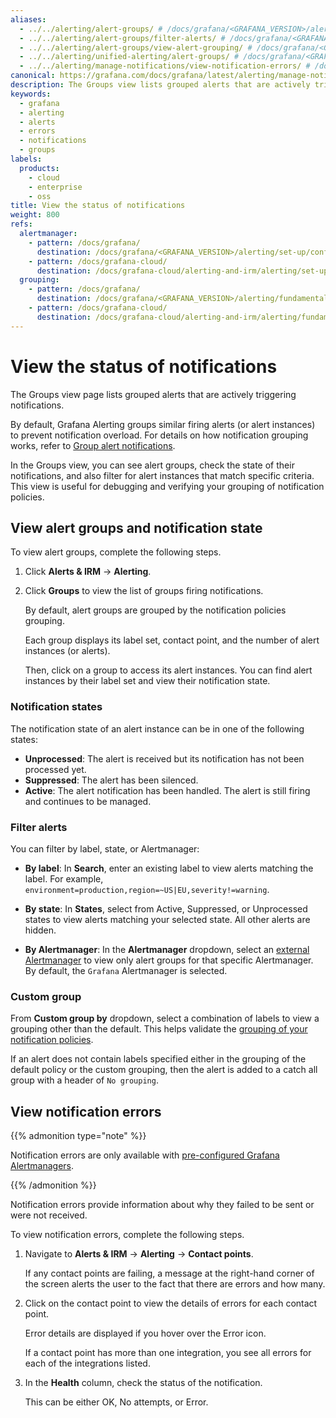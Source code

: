 ```yaml
---
aliases:
  - ../../alerting/alert-groups/ # /docs/grafana/<GRAFANA_VERSION>/alerting/alert-groups/
  - ../../alerting/alert-groups/filter-alerts/ # /docs/grafana/<GRAFANA_VERSION>/alerting/alert-groups/filter-alerts/
  - ../../alerting/alert-groups/view-alert-grouping/ # /docs/grafana/<GRAFANA_VERSION>/alerting/alert-groups/view-alert-grouping/
  - ../../alerting/unified-alerting/alert-groups/ # /docs/grafana/<GRAFANA_VERSION>/alerting/unified-alerting/alert-groups/
  - ../../alerting/manage-notifications/view-notification-errors/ # /docs/grafana/<GRAFANA_VERSION>/alerting/manage-notifications/view-notification-errors/
canonical: https://grafana.com/docs/grafana/latest/alerting/manage-notifications/view-alert-groups/
description: The Groups view lists grouped alerts that are actively triggering notifications.
keywords:
  - grafana
  - alerting
  - alerts
  - errors
  - notifications
  - groups
labels:
  products:
    - cloud
    - enterprise
    - oss
title: View the status of notifications
weight: 800
refs:
  alertmanager:
    - pattern: /docs/grafana/
      destination: /docs/grafana/<GRAFANA_VERSION>/alerting/set-up/configure-alertmanager/
    - pattern: /docs/grafana-cloud/
      destination: /docs/grafana-cloud/alerting-and-irm/alerting/set-up/configure-alertmanager/
  grouping:
    - pattern: /docs/grafana/
      destination: /docs/grafana/<GRAFANA_VERSION>/alerting/fundamentals/notifications/group-alert-notifications/
    - pattern: /docs/grafana-cloud/
      destination: /docs/grafana-cloud/alerting-and-irm/alerting/fundamentals/notifications/group-alert-notifications/
---
```


# View the status of notifications

The Groups view page lists grouped alerts that are actively triggering notifications.

By default, Grafana Alerting groups similar firing alerts (or alert instances) to prevent notification overload. For details on how notification grouping works, refer to [Group alert notifications](ref:grouping).

In the Groups view, you can see alert groups, check the state of their notifications, and also filter for alert instances that match specific criteria. This view is useful for debugging and verifying your grouping of notification policies.

## View alert groups and notification state

To view alert groups, complete the following steps.

1. Click **Alerts & IRM** -> **Alerting**.
1. Click **Groups** to view the list of groups firing notifications.

   By default, alert groups are grouped by the notification policies grouping.

   Each group displays its label set, contact point, and the number of alert instances (or alerts).

   Then, click on a group to access its alert instances. You can find alert instances by their label set and view their notification state.

### Notification states

The notification state of an alert instance can be in one of the following states:

- **Unprocessed**: The alert is received but its notification has not been processed yet.
- **Suppressed**: The alert has been silenced.
- **Active**: The alert notification has been handled. The alert is still firing and continues to be managed.

### Filter alerts

You can filter by label, state, or Alertmanager:

- **By label**: In **Search**, enter an existing label to view alerts matching the label. For example, `environment=production,region=~US|EU,severity!=warning`.

- **By state**: In **States**, select from Active, Suppressed, or Unprocessed states to view alerts matching your selected state. All other alerts are hidden.

- **By Alertmanager**: In the **Alertmanager** dropdown, select an [external Alertmanager](ref:alertmanager) to view only alert groups for that specific Alertmanager. By default, the `Grafana` Alertmanager is selected.

### Custom group

From **Custom group by** dropdown, select a combination of labels to view a grouping other than the default. This helps validate the [grouping of your notification policies](ref:grouping).

If an alert does not contain labels specified either in the grouping of the default policy or the custom grouping, then the alert is added to a catch all group with a header of `No grouping`.

## View notification errors

{{% admonition type="note" %}}

Notification errors are only available with [pre-configured Grafana Alertmanagers](ref:alertmanager).

{{% /admonition %}}

Notification errors provide information about why they failed to be sent or were not received.

To view notification errors, complete the following steps.

1. Navigate to **Alerts & IRM** -> **Alerting** -> **Contact points**.

   If any contact points are failing, a message at the right-hand corner of the screen alerts the user to the fact that there are errors and how many.

1. Click on the contact point to view the details of errors for each contact point.

   Error details are displayed if you hover over the Error icon.

   If a contact point has more than one integration, you see all errors for each of the integrations listed.

1. In the **Health** column, check the status of the notification.

   This can be either OK, No attempts, or Error.
